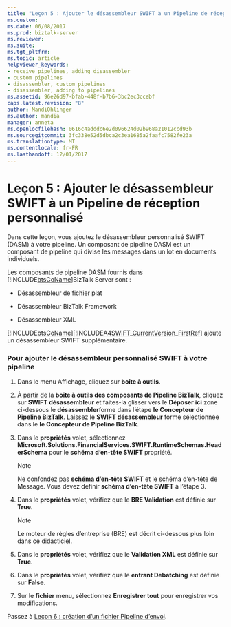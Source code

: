 ```yaml
---
title: "Leçon 5 : Ajouter le désassembleur SWIFT à un Pipeline de réception personnalisé | Documents Microsoft"
ms.custom: 
ms.date: 06/08/2017
ms.prod: biztalk-server
ms.reviewer: 
ms.suite: 
ms.tgt_pltfrm: 
ms.topic: article
helpviewer_keywords:
- receive pipelines, adding disassembler
- custom pipelines
- disassembler, custom pipelines
- disassembler, adding to pipelines
ms.assetid: 96e26d97-bfab-448f-b7b6-3bc2ec3ccebf
caps.latest.revision: "8"
author: MandiOhlinger
ms.author: mandia
manager: anneta
ms.openlocfilehash: 0616c4adddc6e2d096624d02b968a21012ccd93b
ms.sourcegitcommit: 3fc338e52d5dbca2c3ea1685a2faafc7582fe23a
ms.translationtype: MT
ms.contentlocale: fr-FR
ms.lasthandoff: 12/01/2017
---
```

# <a name="lesson-5-adding-the-swift-disassembler-to-a-custom-receive-pipeline"></a>Leçon 5 : Ajouter le désassembleur SWIFT à un Pipeline de réception personnalisé
Dans cette leçon, vous ajoutez le désassembleur personnalisé SWIFT (DASM) à votre pipeline. Un composant de pipeline DASM est un composant de pipeline qui divise les messages dans un lot en documents individuels.  
  
 Les composants de pipeline DASM fournis dans [!INCLUDE[btsCoName](../../includes/btsconame-md.md)]BizTalk Server sont :  
  
-   Désassembleur de fichier plat  
  
-   Désassembleur BizTalk Framework  
  
-   Désassembleur XML  
  
 [!INCLUDE[btsCoName](../../includes/btsconame-md.md)][!INCLUDE[A4SWIFT_CurrentVersion_FirstRef](../../includes/a4swift-currentversion-firstref-md.md)] ajoute un désassembleur SWIFT supplémentaire.  
  
### <a name="to-add-the-swift-custom-disassembler-to-your-pipeline"></a>Pour ajouter le désassembleur personnalisé SWIFT à votre pipeline  
  
1.  Dans le menu Affichage, cliquez sur **boîte à outils**.  
  
2.  À partir de la **boîte à outils des composants de Pipeline BizTalk**, cliquez sur **SWIFT désassembleur** et faites-la glisser vers le **Déposer ici** zone ci-dessous le **désassembler**forme dans l’étape **le Concepteur de Pipeline BizTalk**. Laissez le **SWIFT désassembleur** forme sélectionnée dans le **le Concepteur de Pipeline BizTalk**.  
  
3.  Dans le **propriétés** volet, sélectionnez **Microsoft.Solutions.FinancialServices.SWIFT.RuntimeSchemas.HeaderSchema** pour le **schéma d’en-tête SWIFT** propriété.  
  
    > [!NOTE]
    >  Ne confondez pas **schéma d’en-tête SWIFT** et le schéma d’en-tête de Message. Vous devez définir **schéma d’en-tête SWIFT** à l’étape 3.  
  
4.  Dans le **propriétés** volet, vérifiez que le **BRE Validation** est définie sur **True**.  
  
    > [!NOTE]
    >  Le moteur de règles d’entreprise (BRE) est décrit ci-dessous plus loin dans ce didacticiel.  
  
5.  Dans le **propriétés** volet, vérifiez que le **Validation XML** est définie sur **True**.  
  
6.  Dans le **propriétés** volet, vérifiez que le **entrant Debatching** est définie sur **False**.  
  
7.  Sur le **fichier** menu, sélectionnez **Enregistrer tout** pour enregistrer vos modifications.  
  
 Passez à [Leçon 6 : création d’un fichier Pipeline d’envoi](../../adapters-and-accelerators/accelerator-swift/lesson-6-creating-a-custom-send-pipeline.md).